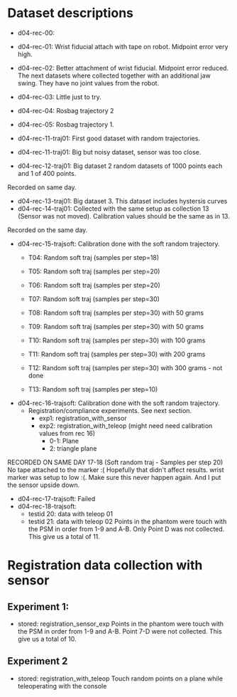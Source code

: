 # Dataset descriptions


* d04-rec-00:
* d04-rec-01: Wrist fiducial attach with tape on robot. Midpoint error very high.
* d04-rec-02: Better attachment of wrist fiducial. Midpoint error reduced.
The next datasets where collected together with an additional jaw swing. They have no joint values from the robot.
* d04-rec-03: Little just to try.
* d04-rec-04: Rosbag trajectory 2
* d04-rec-05: Rosbag trajectory 1.

* d04-rec-11-traj01: First good dataset with random trajectories.
* d04-rec-11-traj01: Big but noisy dataset, sensor was too close.
* d04-rec-12-traj01: Big dataset 2 random datasets of 1000 points each and 1 of 400 points.

Recorded on same day.
* d04-rec-13-traj01: Big dataset 3. This dataset includes hystersis curves
* d04-rec-14-traj01: Collected with the same setup as collection 13 (Sensor was not moved). Calibration values should be the same as in 13.

Recorded on the same day.
* d04-rec-15-trajsoft: Calibration done with the soft random trajectory.
    * T04: Random soft traj (samples per step=18)
    * T05: Random soft traj (samples per step=20)
    * T06: Random soft traj (samples per step=20)
    * T07: Random soft traj (samples per step=30)

    * T08: Random soft traj (samples per step=30) with 50 grams
    * T09: Random soft traj (samples per step=30) with 50 grams
    * T10: Random soft traj (samples per step=30) with 100 grams
    * T11: Random soft traj (samples per step=30) with 200 grams
    * T12: Random soft traj (samples per step=30) with 300 grams - not done

    * T13: Random soft traj (samples per step=10)
* d04-rec-16-trajsoft: Calibration done with the soft random trajectory.
    * Registration/compliance experiments. See next section. 
        * exp1: registration_with_sensor
        * exp2: registration_with_teleop (might need need calibration values from rec 16)
            * 0-1: Plane
            * 2: triangle plane

RECORDED ON SAME DAY 17-18 (Soft random traj - Samples per step 20)
No tape attached to the marker :( Hopefully that didn't affect results.
wrist marker was setup to low :(. Make sure this never happen again.
And I put the sensor upside down.

* d04-rec-17-trajsoft: Failed
* d04-rec-18-trajsoft:  
    * testid 20: data with teleop 01
    * testid 21: data with teleop 02
Points in the phantom were touch with the PSM in order from 1-9 and A-B. Only Point D was not collected. This give us a total of 11.


# Registration data collection with sensor

## Experiment 1:
* stored: registration_sensor_exp
Points in the phantom were touch with the PSM in order from 1-9 and A-B. Point 7-D were not collected. This give us a total of 10.

## Experiment 2
* stored: registration_with_teleop
Touch random points on a plane while teleoperating with the console
